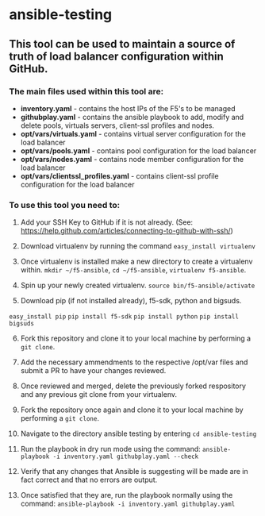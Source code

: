 # ansible-testing

## This tool can be used to maintain a source of truth of load balancer configuration within GitHub.

### The main files used within this tool are:

- **inventory.yaml** - contains the host IPs of the F5's to be managed
- **githubplay.yaml** - contains the ansible playbook to add, modify and delete pools, virtuals servers, client-ssl profiles and nodes.
- **opt/vars/virtuals.yaml** - contains virtual server configuration for the load balancer
- **opt/vars/pools.yaml** - contains pool configuration for the load balancer
- **opt/vars/nodes.yaml** - contains node member configuration for the load balancer
- **opt/vars/clientssl_profiles.yaml** - contains client-ssl profile configuration for the load balancer

### To use this tool you need to:

1) Add your SSH Key to GitHub if it is not already. (See: https://help.github.com/articles/connecting-to-github-with-ssh/)

2) Download virtualenv by running the command `easy_install virtualenv`

3) Once virtualenv is installed make a new directory to create a virtualenv within. `mkdir ~/f5-ansible`, `cd ~/f5-ansible`, `virtualenv f5-ansible`.

4) Spin up your newly created virtualenv. `source bin/f5-ansible/activate`

5) Download pip (if not installed already), f5-sdk, python and bigsuds.

`easy_install pip`
`pip install f5-sdk`
`pip install python`
`pip install bigsuds`

6) Fork this repository and clone it to your local machine by performing a `git clone`.

7) Add the necessary ammendments to the respective /opt/var files and submit a PR to have your changes reviewed.

8) Once reviewed and merged, delete the previously forked respository and any previous git clone from your virtualenv.

9) Fork the repository once again and clone it to your local machine by performing a `git clone`.

10) Navigate to the directory ansible testing by entering `cd ansible-testing`

11) Run the playbook in dry run mode using the command: `ansible-playbook -i inventory.yaml githubplay.yaml --check`

12) Verify that any changes that Ansible is suggesting will be made are in fact correct and that no errors are output.

13) Once satisfied that they are, run the playbook normally using the command: `ansible-playbook -i inventory.yaml githubplay.yaml`
